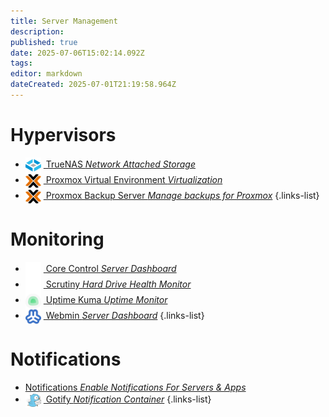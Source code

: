 ```yaml
---
title: Server Management
description: 
published: true
date: 2025-07-06T15:02:14.092Z
tags: 
editor: markdown
dateCreated: 2025-07-01T21:19:58.964Z
---
```


# Hypervisors
- [<img src="/truenas-core.png" width="25" style="vertical-align:middle;margin-right:4px"> TrueNAS *Network Attached Storage*](/TrueNAS)
- [<img src="/proxmox.png" width="25" style="vertical-align:middle;margin-right:4px"> Proxmox Virtual Environment *Virtualization*](/Proxmox)
- [<img src="/proxmox.png" width="25" style="vertical-align:middle;margin-right:4px"> Proxmox Backup Server *Manage backups for Proxmox*](/pbs)
{.links-list}


# Monitoring
- [<img src="/corecontrol-light.png" width="25" style="vertical-align:middle;margin-right:4px"> Core Control *Server Dashboard*](/corecontrol)
- [<img src="/scrutiny-light.png" width="25" style="vertical-align:middle;margin-right:4px"> Scrutiny *Hard Drive Health Monitor*](/scrutiny)
- [<img src="/uptime-kuma.png" width="25" style="vertical-align:middle;margin-right:4px"> Uptime Kuma *Uptime Monitor*](/Kuma)
- [<img src="/webmin.png" width="25" style="vertical-align:middle;margin-right:4px"> Webmin *Server Dashboard*](/webmin)
{.links-list}

# Notifications
- [<span class="mdi mdi-bell"></span> Notifications *Enable Notifications For Servers & Apps*](/Notifications)
- [<img src="/gotify.png" width="25" style="vertical-align:middle;margin-right:4px"> Gotify *Notification Container*](/gotify)
{.links-list}